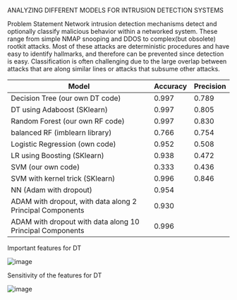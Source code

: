 ANALYZING DIFFERENT MODELS FOR INTRUSION DETECTION SYSTEMS

Problem Statement
Network intrusion detection mechanisms detect and optionally classify malicious behavior within a networked system.
These range from simple NMAP snooping and DDOS to complex(but obsolete) rootkit attacks. 
Most of these attacks are deterministic procedures and have easy to identify hallmarks, and therefore can be prevented since detection is easy. 
Classification is often challenging due to the large overlap between attacks that are along similar lines or attacks that subsume other attacks. 

Model                                                     | Accuracy | Precision | 
----------------------------------------------------------|----------|-----------|
Decision Tree (our own DT code)                           | 0.997    | 0.789     |
DT using Adaboost (SKlearn)                               | 0.997    | 0.805     | 
Random Forest (our own RF code)                           | 0.997    | 0.830     | 
balanced RF (imblearn library)                            | 0.766    | 0.754     | 
Logistic Regression (own code)                            | 0.952    | 0.508     | 
LR using Boosting (SKlearn)                               | 0.938    | 0.472     | 
SVM (our own code)                                        | 0.333    | 0.436     | 
SVM with kernel trick (SKlearn)                           | 0.996    | 0.846     | 
NN (Adam with dropout)                                    | 0.954    |           | 
ADAM with dropout, with data along 2 Principal Components | 0.930    |           |
ADAM with dropout with data along 10 Principal Components | 0.996    |           |

Important features for DT

![image](https://github.com/user-attachments/assets/23e97877-ea2a-4ef0-b143-ff85cc67be9a)

Sensitivity of the features for DT

![image](https://github.com/user-attachments/assets/a9f5a191-6f20-45cc-a709-53c1daa96c6c)
